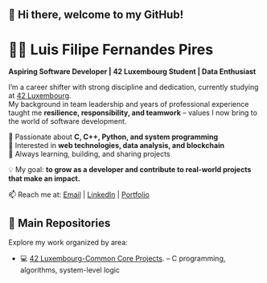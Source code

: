 
## 👋 Hi there, welcome to my GitHub!  

# 👨‍💻 Luis Filipe Fernandes Pires  

**Aspiring Software Developer | 42 Luxembourg Student | Data Enthusiast**  

I’m a career shifter with strong discipline and dedication, currently studying at [42 Luxembourg](https://42luxembourg.lu).  
My background in team leadership and years of professional experience taught me **resilience, responsibility, and teamwork** – values I now bring to the world of software development.  

🔹 Passionate about **C, C++, Python, and system programming**  
🔹 Interested in **web technologies, data analysis, and blockchain**  
🔹 Always learning, building, and sharing projects  

💡 My goal: **to grow as a developer and contribute to real-world projects that make an impact.**  

📫 Reach me at: [Email](mailto:learn2b3e@hotmail.com) | [LinkedIn](https://www.linkedin.com/) | [Portfolio](https://fillcoding.com)  

## 📁 Main Repositories

Explore my work organized by area:

- 💻 [42 Luxembourg-Common Core Projects](https://github.com/LuisFilipePires/ecole-42). – C programming, algorithms, system-level logic
